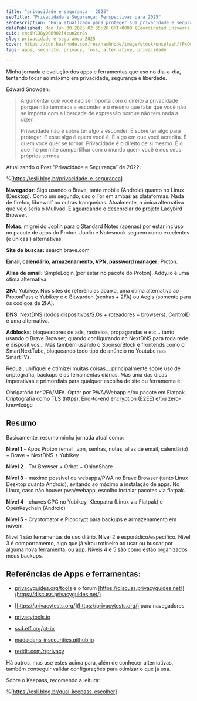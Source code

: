 ```yaml
---
title: "privacidade e segurança - 2025"
seoTitle: "Privacidade e Segurança: Perspectivas para 2025"
seoDescription: "Guia atualizado para proteger sua privacidade e segurança em 2025 com dicas de ferramentas e práticas recomendadas"
datePublished: Mon Jun 30 2025 02:35:26 GMT+0000 (Coordinated Universal Time)
cuid: cmcihl38y000902l4cun2cr8v
slug: privacidade-e-seguranca-2025
cover: https://cdn.hashnode.com/res/hashnode/image/stock/unsplash/fPxOowbR6ls/upload/de679050fa812d396f4b1654bffd3931.jpeg
tags: apps, security, privacy, foss, alternative, privacidade

---
```


Minha jornada e evolução dos apps e ferramentas que uso no dia-a-dia, tentando focar ao máximo em privacidade, segurança e liberdade.

Edward Snowden:

> Argumentar que você não se importa com o direito à privacidade porque não tem nada a esconder é o mesmo que falar que você não se importa com a liberdade de expressão porque não tem nada a dizer.
> 
> Privacidade não é sobre ter algo a esconder. É sobre ter algo para proteger. E esse algo é quem você é. É algo em que você acredita. É quem você quer se tornar. Privacidade é o direito de si mesmo. É o que lhe permite compartilhar com o mundo quem você é nos seus próprios termos.

Atualizando o Post “Privacidade e Segurança“ de 2022:

%[https://esli.blog.br/privacidade-e-seguranca] 

**Navegador**: Sigo usando o Brave, tanto mobile (Android) quanto no Linux (Desktop). Como um segundo, uso o Tor em ambas as plataformas. Nada de firefox, librewolf ou outras tranqueiras. Atualmente, a única alternativa que vejo seria o Mullvad. E aguardando o desenrolar do projeto Ladybird Browser.

**Notas**: migrei do Joplin para o Standard Notes (apenas) por estar incluso no pacote de apps do Proton. Joplin e Notesnook seguem como excelentes (e únicas!) alternativas.

**Site de buscas:** search.brave.com

**Email, calendário, armazenamento, VPN, password manager:** Proton.

**Alias de email:** SimpleLogin (por estar no pacote do Proton). Addy.io é uma ótima alternativa.

**2FA**: Yubikey. Nos sites de referências abaixo, uma ótima alternativa ao ProtonPass e Yubikey é o Bitwarden (senhas + 2FA) ou Aegis (somente para os códigos de 2FA).

**DNS**: NextDNS (todos dispositivos/S.Os + roteadores + browsers). ControlD é uma alternativa.

**Adblocks**: bloqueadores de ads, rastreios, propagandas e etc… tanto usando o Brave Browser, quando configurando no NextDNS para toda rede e dispositivos… Mas também usando o SponsorBlock e frontends como o SmartNextTube, bloqueando todo tipo de anúncio no Youtube nas SmartTVs.

Reduzi, unifiquei e otimizei muitas coisas… principalmente sobre uso de criptografia, backups e as ferramentas diárias. Mas uma das dicas imperativas e primordiais para qualquer escolha de site ou ferramenta é:

Obrigatório ter 2FA/MFA. Optar por PWA/Webapp e/ou pacote em Flatpak. Criptografia como TLS (https), End-to-end encryption (E2EE) e/ou zero-knowledge

## Resumo

Basicamente, resumo minha jornada atual como:

**Nivel 1** - Apps Proton (email, vpn, senhas, notas, alias de email, calendário) + Brave + NextDNS + Yubikey

**Nível 2** - Tor Browser + Orbot + OnionShare

**Nível 3** - máximo possivel de webapps/PWA no Brave Browser (tanto Linux Desktop quanto Android), evitando ao máximo a instalação de apps. No Linux, caso não houver pwa/webapp, escolho instalar pacotes via flatpak.

**Nível 4** - chaves GPG no Yubikey, Kleopatra (Linux via Flatpak) e OpenKeychain (Android)

**Nível 5** - Cryptomator e Picocrypt para backups e armazenamento em nuvem.

Nível 1 são ferramentas de uso diário. Nível 2 é esporádico/especifico. Nível 3 é comportamento, algo que já virou rotineiro ao usar ou buscar por alguma nova ferramenta, ou app. Níveis 4 e 5 são como estão organizados meus backups.

## Referências de Apps e ferramentas:

* [privacyguides.org/tools](https://www.privacyguides.org/en/tools/) e o forum [https://discuss.privacyguides.net/](https://discuss.privacyguides.net/)
    
* [https://privacytests.org/](https://privacytests.org/) para navegadores
    
* [privacytools.io](http://privacytools.io)
    
* [ssd.eff.org/pt-br](http://ssd.eff.org/pt-br)
    
* [madaidans-insecurities.github.io](http://madaidans-insecurities.github.io)
    
* [reddit.com/r/privacy](http://reddit.com/r/privacy)
    

Há outros, mas use estes acima para, além de conhecer alternativas, também conseguir validar configurações para otimizar o que já usa.

Sobre o Keepass, recomendo a leitura:

%[https://esli.blog.br/qual-keepass-escolher]
